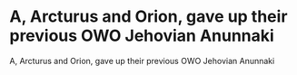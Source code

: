 # A, Arcturus and Orion, gave up their previous OWO Jehovian Anunnaki

A, Arcturus and Orion, gave up their previous OWO Jehovian Anunnaki